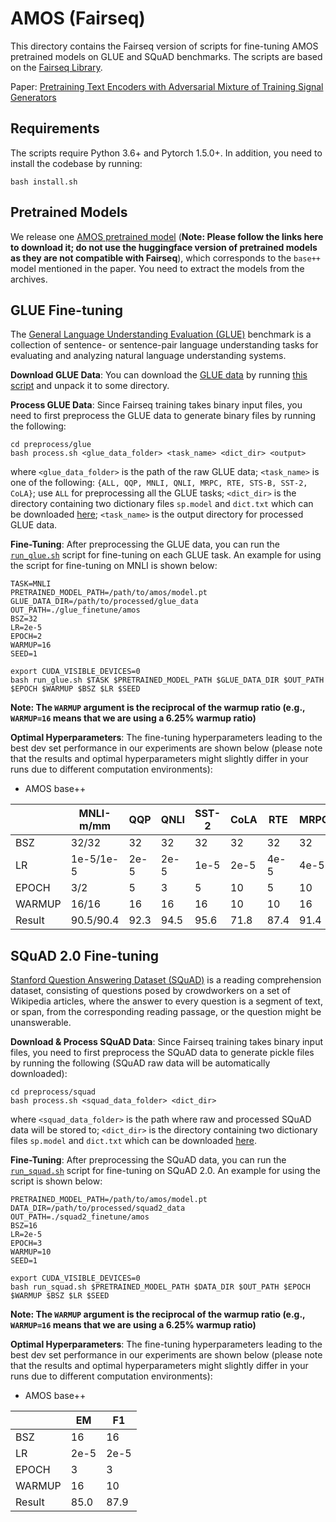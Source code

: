 # AMOS (Fairseq)

This directory contains the Fairseq version of scripts for fine-tuning AMOS pretrained models on GLUE and SQuAD benchmarks. The scripts are based on the [Fairseq Library](https://github.com/pytorch/fairseq).

Paper: [Pretraining Text Encoders with Adversarial Mixture of Training Signal Generators](https://openreview.net/forum?id=sX3XaHwotOg)

## Requirements

The scripts require Python 3.6+ and Pytorch 1.5.0+. In addition, you need to install the codebase by running:
```
bash install.sh
```

## Pretrained Models

We release one [AMOS pretrained model](https://github.com/microsoft/AMOS/releases/download/v0.1.0/amos.tar.gz) (**Note: Please follow the links here to download it; do not use the huggingface version of pretrained models as they are not compatible with Fairseq**), which corresponds to the `base++` model mentioned in the paper. You need to extract the models from the archives.

## GLUE Fine-tuning

The [General Language Understanding Evaluation (GLUE)](https://gluebenchmark.com/) benchmark is a collection of sentence- or sentence-pair language understanding tasks for evaluating and analyzing natural language understanding systems. 

**Download GLUE Data**: You can download the [GLUE data](https://gluebenchmark.com/tasks) by running [this script](https://gist.github.com/W4ngatang/60c2bdb54d156a41194446737ce03e2e) and unpack it to some directory.

**Process GLUE Data**: Since Fairseq training takes binary input files, you need to first preprocess the GLUE data to generate binary files by running the following:
```
cd preprocess/glue
bash process.sh <glue_data_folder> <task_name> <dict_dir> <output>
```
where `<glue_data_folder>` is the path of the raw GLUE data; `<task_name>` is one of the following: `{ALL, QQP, MNLI, QNLI, MRPC, RTE, STS-B, SST-2, CoLA}`; use `ALL` for preprocessing all the GLUE tasks; `<dict_dir>` is the directory containing two dictionary files `sp.model` and `dict.txt` which can be downloaded [here](https://github.com/microsoft/AMOS/releases/download/v0.1.0/dict.tar.gz); `<task_name>` is the output directory for processed GLUE data.

**Fine-Tuning**: After preprocessing the GLUE data, you can run the [`run_glue.sh`](run_glue.sh) script for fine-tuning on each GLUE task. An example for using the script for fine-tuning on MNLI is shown below:
```
TASK=MNLI
PRETRAINED_MODEL_PATH=/path/to/amos/model.pt
GLUE_DATA_DIR=/path/to/processed/glue_data
OUT_PATH=./glue_finetune/amos
BSZ=32
LR=2e-5
EPOCH=2
WARMUP=16
SEED=1

export CUDA_VISIBLE_DEVICES=0
bash run_glue.sh $TASK $PRETRAINED_MODEL_PATH $GLUE_DATA_DIR $OUT_PATH $EPOCH $WARMUP $BSZ $LR $SEED
```
**Note: The `WARMUP` argument is the reciprocal of the warmup ratio (e.g., `WARMUP=16` means that we are using a 6.25% warmup ratio)**

**Optimal Hyperparameters**: The fine-tuning hyperparameters leading to the best dev set performance in our experiments are shown below (please note that the results and optimal hyperparameters might slightly differ in your runs due to different computation environments):

* AMOS base++

|  | MNLI-m/mm | QQP | QNLI | SST-2 | CoLA | RTE | MRPC | STS-B |
| ------ | ------ | ------ | ------ | ------ | ------ | ------ | ------ | ------ |
| BSZ | 32/32 | 32 | 32 | 32 | 32 | 32 | 32 | 16 |
| LR | 1e-5/1e-5 | 2e-5 | 2e-5 | 1e-5 | 2e-5 | 4e-5 | 4e-5 | 4e-5 |
| EPOCH | 3/2 | 5 | 3 | 5 | 10 | 5 | 10 | 10 |
| WARMUP | 16/16 | 16 | 16 | 16 | 10 | 10 | 16 | 16 |
| Result | 90.5/90.4 | 92.3 | 94.5 | 95.6 | 71.8 | 87.4 | 91.4 | 92.0 |

## SQuAD 2.0 Fine-tuning 
[Stanford Question Answering Dataset (SQuAD)](https://rajpurkar.github.io/SQuAD-explorer/) is a reading comprehension dataset, consisting of questions posed by crowdworkers on a set of Wikipedia articles, where the answer to every question is a segment of text, or span, from the corresponding reading passage, or the question might be unanswerable. 

**Download & Process SQuAD Data**: Since Fairseq training takes binary input files, you need to first preprocess the SQuAD data to generate pickle files by running the following (SQuAD raw data will be automatically downloaded):
```
cd preprocess/squad
bash process.sh <squad_data_folder> <dict_dir>
```
where `<squad_data_folder>` is the path where raw and processed SQuAD data will be stored to; `<dict_dir>` is the directory containing two dictionary files `sp.model` and `dict.txt` which can be downloaded [here](https://github.com/microsoft/AMOS/releases/download/v0.1.0/dict.tar.gz).

**Fine-Tuning**: After preprocessing the SQuAD data, you can run the [`run_squad.sh`](run_squad.sh) script for fine-tuning on SQuAD 2.0. An example for using the script is shown below:
```
PRETRAINED_MODEL_PATH=/path/to/amos/model.pt
DATA_DIR=/path/to/processed/squad2_data
OUT_PATH=./squad2_finetune/amos
BSZ=16
LR=2e-5
EPOCH=3
WARMUP=10
SEED=1

export CUDA_VISIBLE_DEVICES=0
bash run_squad.sh $PRETRAINED_MODEL_PATH $DATA_DIR $OUT_PATH $EPOCH $WARMUP $BSZ $LR $SEED
```
**Note: The `WARMUP` argument is the reciprocal of the warmup ratio (e.g., `WARMUP=16` means that we are using a 6.25% warmup ratio)**

**Optimal Hyperparameters**: The fine-tuning hyperparameters leading to the best dev set performance in our experiments are shown below (please note that the results and optimal hyperparameters might slightly differ in your runs due to different computation environments):

* AMOS base++

|  | EM | F1 |
| ------ | ------ | ------ |
| BSZ | 16 | 16 |
| LR | 2e-5 | 2e-5 |
| EPOCH | 3 | 3 |
| WARMUP | 16 | 10 |
| Result | 85.0 | 87.9 |
